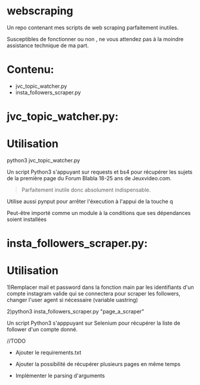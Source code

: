 # webscraping
Un repo contenant mes scripts de web scraping parfaitement inutiles.

Susceptibles de fonctionner ou non , ne vous attendez pas à la moindre assistance technique de ma part.

# Contenu:
* jvc_topic_watcher.py
* insta_followers_scraper.py
# jvc_topic_watcher.py:
# Utilisation
 python3 jvc_topic_watcher.py 

Un script Python3 s'appuyant sur requests et bs4 pour récupérer les sujets de la première page du Forum Blabla 18-25 ans de Jeuxvideo.com.

> Parfaitement inutile donc absolument indispensable.

Utilise aussi pynput pour arrêter l'éxecution à l'appui de la touche q

Peut-être importé comme un module à la conditions que ses dépendances soient installées

# insta_followers_scraper.py:
# Utilisation
1)Remplacer mail et password dans la fonction main par les identifiants d'un compte instagram valide qui se connectera pour scraper les followers, changer l'user agent si nécessaire (variable uastring)

2)python3 insta_followers_scraper.py "page_a_scraper" 

Un script Python3 s'apppuyant sur Selenium pour récupérer la liste de follower d'un compte donné.

//TODO

* Ajouter le requirements.txt

* Ajouter la possibilité de récupérer plusieurs pages en même temps

* Implémenter le parsing d'arguments

